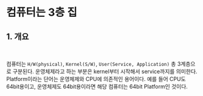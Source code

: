 # 컴퓨터는 3층 집

## 1. 개요

<br>

컴퓨터는 `H/W(physical)`, `Kernel(S/W)`, `User(Service, Application)` 총 3계층으로 구분된다. 운영체제라고 하는 부분은 kernel부터 시작해서 service까지를 의미한다. Platform이라는 단어는 운영체제와 CPU에 의존적인 용어이다. 예를 들어 CPU도 64bit용이고, 운영체제도 64bit용이라면 해당 컴퓨터는 64bit Platform인 것이다.


